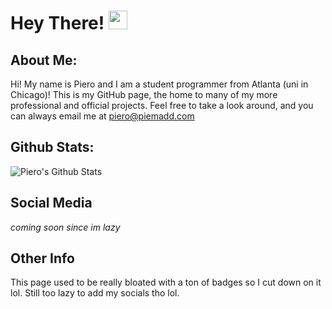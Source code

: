 # Hey There! <img src="https://raw.githubusercontent.com/MartinHeinz/MartinHeinz/master/wave.gif" width="30px">

## About Me: 
Hi! My name is Piero and I am a student programmer from Atlanta (uni in Chicago)! This is my GitHub page, the home to many of my more professional and official projects. Feel free to take a look around, and you can always email me at [piero@piemadd.com](mailto:piero@piemadd.com)

## Github Stats:
![Piero's Github Stats](https://github-readme-stats.vercel.app/api?username=pieromqwerty&show_icons=true&theme=dark)

## Social Media
*coming soon since im lazy*

## Other Info
This page used to be really bloated with a ton of badges so I cut down on it lol. Still too lazy to add my socials tho lol.
